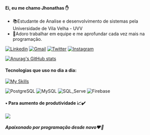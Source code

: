 #### Ei, eu me chamo Jhonathas ✋
  - 📚Estudante de Analise e desenvolvimento de sistemas pela Universidade de Vila Velha - UVV
  - 📖Adoro trabalhar em equipe e me aprofundar cada vez mais na programação.
  
[![Linkedin](https://img.shields.io/badge/-LinkedIn-blue?style=flat&logo=Linkedin&logoColor=white)](https://www.linkedin.com/in/jhonathas-souza-33891b245/)
[![Gmail](https://img.shields.io/badge/-Gmail-c14438?style=flat&logo=Gmail&logoColor=white)](mailto:jhonathas.souza8@gmail.com)
[![Twitter](https://img.shields.io/badge/-Twitter-1DA1F2?style=flat&logo=Twitter&logoColor=white)](https://twitter.com/KillerM18882795)
[![Instagram](https://img.shields.io/badge/-instagram-red?style=flat&logo=Instagram&logoColor=white)](https://www.instagram.com/jhonathas921/)

[![Anurag's GitHub stats](https://github-readme-stats.vercel.app/api?username=DevJhonathas&show_icons=true&theme=dracula)](https://github.com/DevJhonathas/github-readme-stats)

#### Tecnologias que uso no dia a dia:

[![My Skills](https://skills.thijs.gg/icons?i=js,ts,html,css,react,py,docker,figma,vscode)](https://github.com/DevJhonathas)

![PostgreSQL](https://img.shields.io/badge/PostgreSQL-316192?style=for-the-badge&logo=postgresql&logoColor=white)
![MySQL](https://img.shields.io/badge/MySQL-00000F?style=for-the-badge&logo=mysql&logoColor=white)
![SQL_Serve](https://img.shields.io/badge/Microsoft_SQL_Server-CC2927?style=for-the-badge&logo=microsoft-sql-server&logoColor=white)
![Firebase](https://img.shields.io/badge/Firebase-eba834?style=for-the-badge&logo=firebase&logoColor=#f7ef02)

#### • Para aumento de produtividade 📈✔️
[![](https://img.shields.io/badge/Spotify-1ED760?&style=for-the-badge&logo=spotify&logoColor=white)](https://open.spotify.com/playlist/6C9wp2PhQXjJJiO3W8MyEp?si=37740fa25c9b4362)

##### Apaixonado por programação desde novo❤️🌹
